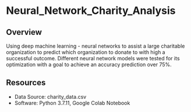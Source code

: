 # Neural_Network_Charity_Analysis
## Overview
Using deep machine learning - neural networks to assist a large charitable organization to predict which organization to donate to with high a successful outcome. Different neural network models were tested for its optimization with a goal to achieve an accuracy prediction over 75%.

## Resources
* Data Source: charity_data.csv
* Software: Python 3.7.11, Google Colab Notebook 
